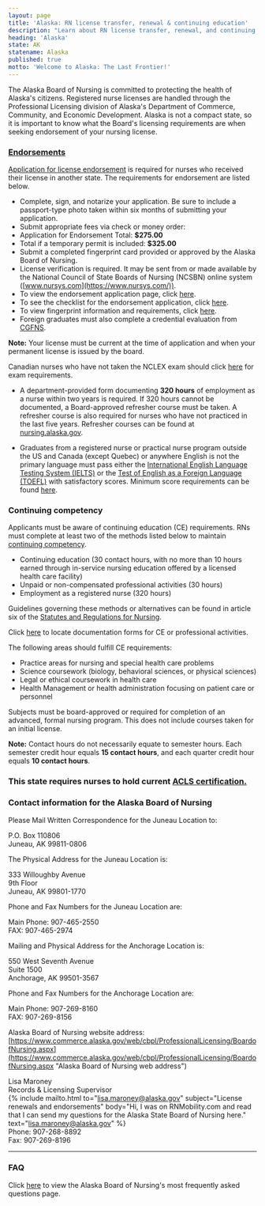 ```yaml
---
layout: page
title: 'Alaska: RN license transfer, renewal & continuing education'
description: "Learn about RN license transfer, renewal, and continuing education in Alaska. Get info to advance your nursing practice."
heading: 'Alaska'
state: AK
statename: Alaska
published: true
motto: 'Welcome to Alaska: The Last Frontier!'
---
```


The Alaska Board of Nursing is committed to protecting the health of Alaska's citizens. Registered nurse licenses are handled through the Professional Licensing division of Alaska's Department of Commerce, Community, and Economic Development. Alaska is not a compact state, so it is important to know what the Board's licensing requirements are when seeking endorsement of your nursing license.

### [Endorsements](https://www.commerce.alaska.gov/web/portals/5/pub/nur4016.pdf)

[Application for license endorsement](https://www.commerce.alaska.gov/web/portals/5/pub/nur4016.pdf) is required for nurses who received their license in another state. The requirements for endorsement are listed below.

-   Complete, sign, and notarize your application. Be sure to include a passport-type photo taken within six months of submitting your application.
-   Submit appropriate fees via check or money order:
-   Application for Endorsement Total: **$275.00**
-   Total if a temporary permit is included: **$325.00**
-   Submit a completed fingerprint card provided or approved by the Alaska Board of Nursing.
-   License verification is required. It may be sent from or made available by the National Council of State Boards of Nursing (NCSBN) online system ([www.nursys.com](https://www.nursys.com/)).
-   To view the endorsement application page, click [here](https://www.commerce.alaska.gov/web/portals/5/pub/nur4016.pdf "Link to endorsement Alaska application").
-   To see the checklist for the endorsement application, click [here](https://www.commerce.alaska.gov/web/portals/5/pub/nur4259.pdf "Check list for endorsement application").
-   To view fingerprint information and requirements, click [here](https://www.commerce.alaska.gov/web/Portals/5/pub/adm4637.pdf "Fingerprint information and checklist").
-   Foreign graduates must also complete a credential evaluation from [CGFNS](https://www.cgfns.org/ "link to Commission on Graduates of Foreign Nursing Schools home page").

**Note:** Your license must be current at the time of application and when your permanent license is issued by the board.

Canadian nurses who have not taken the NCLEX exam should click [here](https://www.commerce.alaska.gov/web/portals/5/pub/nur4112.pdf) for exam requirements.

-   A department-provided form documenting **320 hours** of employment as a nurse within two years is required. If 320 hours cannot be documented, a Board-approved refresher course must be taken. A refresher course is also required for nurses who have not practiced in the last five years. Refresher courses can be found at [nursing.alaska.gov](https://www.commerce.alaska.gov/web/cbpl/ProfessionalLicensing/BoardofNursing/ApplicantInformation/RefresherCourseInformation).

-   Graduates from a registered nurse or practical nurse program outside the US and Canada (except Quebec) or anywhere English is not the primary language must pass either the [International English Language Testing System (IELTS)](https://ielts.org/take-a-test/why-choose-ielts) or the [Test of English as a Foreign Language (TOEFL)](https://www.ets.org/toefl.html) with satisfactory scores. Minimum score requirements can be found [here](https://www.commerce.alaska.gov/web/cbpl/ProfessionalLicensing/BoardofNursing/ApplicantInformation/ForeignEducatedNurseRequirements.aspx).

### Continuing competency

Applicants must be aware of continuing education (CE) requirements. RNs must complete at least two of the methods listed below to maintain [continuing competency](https://www.commerce.alaska.gov/web/cbpl/ProfessionalLicensing/BoardofNursing/ApplicantInformation/ContinuedCompetencyInformation.aspx).

-   Continuing education (30 contact hours, with no more than 10 hours earned through in-service nursing education offered by a licensed health care facility)
-   Unpaid or non-compensated professional activities (30 hours)
-   Employment as a registered nurse (320 hours)

Guidelines governing these methods or alternatives can be found in article six of the [Statutes and Regulations for Nursing](https://www.commerce.alaska.gov/web/Portals/5/pub/NursingStatutes.pdf).

Click [here](https://www.commerce.alaska.gov/web/Portals/5/pub/nur4268.pdf) to locate documentation forms for CE or professional activities.

The following areas should fulfill CE requirements:

-   Practice areas for nursing and special health care problems
-   Science coursework (biology, behavioral sciences, or physical sciences)
-   Legal or ethical coursework in health care
-   Health Management or health administration focusing on patient care or personnel

Subjects must be board-approved or required for completion of an advanced, formal nursing program. This does not include courses taken for an initial license.

**Note:** Contact hours do not necessarily equate to semester hours. Each semester credit hour equals **15 contact hours**, and each quarter credit hour equals **10 contact hours**.

### This state requires nurses to hold current [ACLS certification.](https://www.acls.net/alaska-acls-pals-bls)

### Contact information for the Alaska Board of Nursing

Please Mail Written Correspondence for the Juneau Location to:

P.O. Box 110806  
Juneau, AK 99811-0806

The Physical Address for the Juneau Location is:

333 Willoughby Avenue  
9th Floor  
Juneau, AK 99801-1770

Phone and Fax Numbers for the Juneau Location are:

Main Phone: 907-465-2550  
FAX: 907-465-2974

Mailing and Physical Address for the Anchorage Location is:

550 West Seventh Avenue  
Suite 1500  
Anchorage, AK 99501-3567

Phone and Fax Numbers for the Anchorage Location are:

Main Phone: 907-269-8160  
FAX: 907-269-8156

Alaska Board of Nursing website address:  
[https://www.commerce.alaska.gov/web/cbpl/ProfessionalLicensing/BoardofNursing.aspx](https://www.commerce.alaska.gov/web/cbpl/ProfessionalLicensing/BoardofNursing.aspx "Alaska Board of Nursing web address")

Lisa Maroney  
Records & Licensing Supervisor  
{% include mailto.html 
      to="lisa.maroney@alaska.gov"
      subject="License renewals and endorsements"
      body="Hi, I was on RNMobility.com and read that I can send my questions for the Alaska State Board of Nursing here."
      text="lisa.maroney@alaska.gov"
    %}  
Phone: 907-268-8892  
Fax: 907-269-8196

* * * * *

### FAQ

Click [here](https://www.commerce.alaska.gov/web/cbpl/ProfessionalLicensing/BoardofNursing/ApplicantInformation/FrequentlyAskedQuestions.aspx) to view the Alaska Board of Nursing's most frequently asked questions page.
